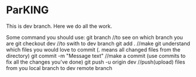 # ParKING
This is dev branch. Here we do all the work. 


Some command you should use:
git branch //to see on which branch you are
git checkout dev //to swith to dev branch
git add . //make git understand which files you would love to commit (. means all changed files from the directory)
git commit -m "Message text" //make a commit (use commits to fix all the changes you've done)
git push -u origin dev //push(upload) files from you local branch to dev remote branch
